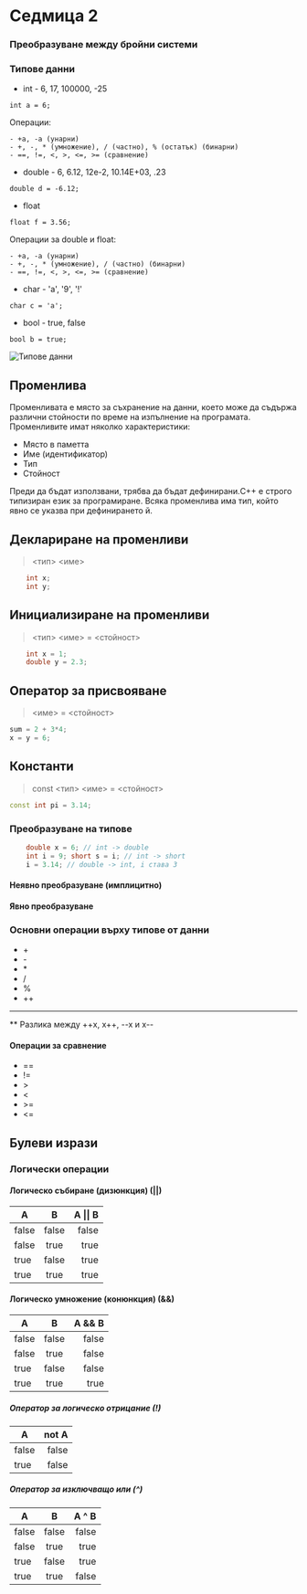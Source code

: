 # Седмица 2
### Преобразуване между бройни системи
### Типове данни
- int - 6, 17, 100000, -25
```
int a = 6;
```

  Операции: 
  
    - +a, -a (унарни) 
    - +, -, * (умножение), / (частно), % (остатък) (бинарни)
    - ==, !=, <, >, <=, >= (сравнение)
- double - 6, 6.12, 12e-2, 10.14E+03, .23
```
double d = -6.12;
```

- float
```
float f = 3.56;
```

  Операции за double и float: 
  
    - +a, -a (унарни) 
    - +, -, * (умножение), / (частно) (бинарни)
    - ==, !=, <, >, <=, >= (сравнение)
- char - 'a', '9', '!'
```
char c = 'a';
```

- bool - true, false
```
bool b = true;
```

![Типове данни](https://i.imgur.com/n8xJIQc.png)

## Променлива
Променливата е място за съхранение на данни, което може да съдържа различни стойности по време на изпълнение на програмата. Променливите имат няколко характеристики:

- Място в паметта
- Име (идентификатор)
- Тип
- Стойност

Преди да бъдат използвани, трябва да бъдат дефинирани.C++ е строго типизиран език за програмиране. Всяка променлива има тип, който явно се указва при дефинирането й.
## Деклариране на променливи
> <тип> <име>
```c++
    int x;
    int y;
```

## Инициализиране на променливи
> <тип> <име> = <стойност>
```c++
    int x = 1;
    double y = 2.3;
```

## Оператор за присвояване
> <име> = <стойност>
```c++
sum = 2 + 3*4;
x = y = 6;
```

## Константи
> const <тип> <име> = <стойност>
```c++
const int pi = 3.14;
```

### Преобразуване на типове
```c++
    double x = 6; // int -> double
    int i = 9; short s = i; // int -> short
    i = 3.14; // double -> int, i става 3
```

#### Неявно преобразуване (имплицитно)

#### Явно преобразуване

### Основни операции върху типове от данни
- \+
- \-
- \*
- /
- %
- ++
- --
** Разлика между ++x, x++, --x и x--

#### Операции за сравнение
- ==
- != 
- \> 
- < 
- \>= 
- <= 

## Булеви изрази
### Логически операции
#### Логическо събиране (дизюнкция) (||)
| A     |   B   | A \|\| B |
| ----- | :---: | -------: |
| false | false |    false |
| false | true  |     true |
| true  | false |     true |
| true  | true  |     true |
#### Логическо умножение (конюнкция) (&&)
| A     |   B   | A && B |
| ----- | :---: | -----: |
| false | false |  false |
| false | true  |  false |
| true  | false |  false |
| true  | true  |   true |

##### Оператор за логическо отрицание (!)
| A     | not A |
| ----- | ----: |
| false | false |
| true  | false |

##### Оператор за изключващо или (^)
| A     |   B   | A ^ B |
| ----- | :---: | -----: |
| false | false |  false |
| false | true  |  true |
| true  | false |  true |
| true  | true  |   false |
